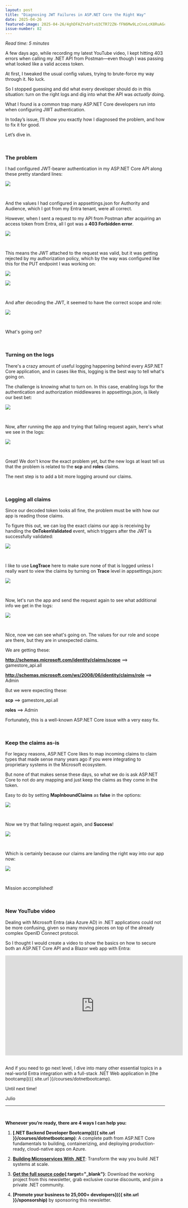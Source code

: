 ```yaml
---
layout: post
title: "Diagnosing JWT Failures in ASP.NET Core the Right Way"
date: 2025-04-26
featured-image: 2025-04-26/4ghDFAZYvbFtvU3CTR72ZN-fFN6Mw9LzCnnLcK8RuAGc4.jpeg
issue-number: 82
---
```


*Read time: 5 minutes*
​

A few days ago, while recording my latest YouTube video, I kept hitting 403 errors when calling my .NET API from Postman—even though I was passing what looked like a valid access token.

At first, I tweaked the usual config values, trying to brute-force my way through it. No luck.

So I stopped guessing and did what every developer should do in this situation: turn on the right logs and dig into what the API was *actually* doing.

What I found is a common trap many ASP.NET Core developers run into when configuring JWT authentication.

In today’s issue, I’ll show you exactly how I diagnosed the problem, and how to fix it for good.

Let’s dive in.

​

### **The problem**
I had configured JWT-bearer authentication in my ASP.NET Core API along these pretty standard lines:


![](/assets/images/2025-04-26/4ghDFAZYvbFtvU3CTR72ZN-sPJUpvqeYbY7Jpp47pfUCd.jpeg)

​

And the values I had configured in appsettings.json for Authority and Audience, which I got from my Entra tenant, were all correct.

However, when I sent a request to my API from Postman after acquiring an access token from Entra, all I got was a **403 Forbidden error**.


![](/assets/images/2025-04-26/4ghDFAZYvbFtvU3CTR72ZN-jC9tTcNCxJMyu5YtjVkVBY.jpeg)

​

This means the JWT attached to the request was valid, but it was getting rejected by my authorization policy, which by the way was configured like this for the PUT endpoint I was working on:


![](/assets/images/2025-04-26/4ghDFAZYvbFtvU3CTR72ZN-3gcZMx3etcq3JM1VoEbNSm.jpeg)

![](/assets/images/2025-04-26/4ghDFAZYvbFtvU3CTR72ZN-gBeD3RweZRH3ouFJYrzypt.jpeg)

​

And after decoding the JWT, it seemed to have the correct scope and role:


![](/assets/images/2025-04-26/4ghDFAZYvbFtvU3CTR72ZN-gehRptJurXxD9KdD2haw3F.jpeg)

​

What's going on?

​

### **Turning on the logs**
There's a crazy amount of useful logging happening behind every ASP.NET Core application, and in cases like this, logging is the best way to tell what's going on.

The challenge is knowing what to turn on. In this case, enabling logs for the authentication and authorization middlewares in appsettings.json, is likely our best bet:


![](/assets/images/2025-04-26/4ghDFAZYvbFtvU3CTR72ZN-fFN6Mw9LzCnnLcK8RuAGc4.jpeg)

​

Now, after running the app and trying that failing request again, here's what we see in the logs:


![](/assets/images/2025-04-26/4ghDFAZYvbFtvU3CTR72ZN-6h5F2m71WU5tYEP8FKT1Tt.jpeg)

​

Great! We don't know the exact problem yet, but the new logs at least tell us that the problem is related to the **scp** and **roles** claims.

The next step is to add a bit more logging around our claims.

​

### **Logging all claims**
Since our decoded token looks all fine, the problem must be with how our app is reading those claims.

To figure this out, we can log the exact claims our app is receiving by handling the **OnTokenValidated** event, which triggers after the JWT is successfully validated:


![](/assets/images/2025-04-26/4ghDFAZYvbFtvU3CTR72ZN-vfsBp2ncD9G9G8VpxT5C7N.jpeg)

​

I like to use **LogTrace** here to make sure none of that is logged unless I really want to view the claims by turning on **Trace** level in appsettings.json:


![](/assets/images/2025-04-26/4ghDFAZYvbFtvU3CTR72ZN-ju3yXCxfkockQuGTMPi4JE.jpeg)

​

Now, let's run the app and send the request again to see what additional info we get in the logs:


![](/assets/images/2025-04-26/4ghDFAZYvbFtvU3CTR72ZN-n3axcX4kcoLbkRxc6rBL6K.jpeg)

​

Nice, now we can see what's going on. The values for our role and scope are there, but they are in unexpected claims.

We are getting these:

**http://schemas.microsoft.com/identity/claims/scope** ==> gamestore_api.all

**http://schemas.microsoft.com/ws/2008/06/identity/claims/role** ==> Admin

But we were expecting these:

**scp** ==> gamestore_api.all

**roles** ==> Admin

Fortunately, this is a well-known ASP.NET Core issue with a very easy fix.

​

### **Keep the claims as-is**
For legacy reasons, ASP.NET Core likes to map incoming claims to claim types that made sense many years ago if you were integrating to proprietary systems in the Microsoft ecosystem.

But none of that makes sense these days, so what we do is ask ASP.NET Core to not do any mapping and just keep the claims as they come in the token.

Easy to do by setting **MapInboundClaims** as **false** in the options:


![](/assets/images/2025-04-26/4ghDFAZYvbFtvU3CTR72ZN-kLNh82TdUCvvDa7QK2Axuy.jpeg)

​

Now we try that failing request again, and **Success**!


![](/assets/images/2025-04-26/4ghDFAZYvbFtvU3CTR72ZN-5sgySbYbnZuDamxGzrM2ix.jpeg)

​

Which is certainly because our claims are landing the right way into our app now:


![](/assets/images/2025-04-26/4ghDFAZYvbFtvU3CTR72ZN-bTdjVV2xf21amCyF73jZnj.jpeg)

​

Mission accomplished!

​

### **New YouTube video**
Dealing with Microsoft Entra (aka Azure AD) in .NET applications could not be more confusing, given so many moving pieces on top of the already complex OpenID Connect protocol.

So I thought I would create a video to show the basics on how to secure both an ASP.NET Core API and a Blazor web app with Entra:

<iframe width="560" height="315" src="https://www.youtube.com/embed/SZTsdOpEb8M?si=9CsJN3MvNy4Jcact&amp;controls=0" title="YouTube video player" frameborder="0" allow="accelerometer; autoplay; clipboard-write; encrypted-media; gyroscope; picture-in-picture; web-share" referrerpolicy="strict-origin-when-cross-origin" allowfullscreen></iframe>
​

And if you need to go next level, I dive into many other essential topics in a real-world Entra integration with a full-stack .NET Web application in [the bootcamp]({{ site.url }}/courses/dotnetbootcamp).

Until next time!

Julio

---

<br/>

**Whenever you’re ready, there are 4 ways I can help you:**

1. **[.NET Backend Developer Bootcamp]({{ site.url }}/courses/dotnetbootcamp)**: A complete path from ASP.NET Core fundamentals to building, containerizing, and deploying production-ready, cloud-native apps on Azure.

2. **​[Building Microservices With .NET](https://dotnetmicroservices.com)**: Transform the way you build .NET systems at scale.

3. **​[​Get the full source code](https://www.patreon.com/juliocasal){:target="_blank"}**: Download the working project from this newsletter, grab exclusive course discounts, and join a private .NET community.

4. **[Promote your business to 25,000+ developers]({{ site.url }}/sponsorship)** by sponsoring this newsletter.